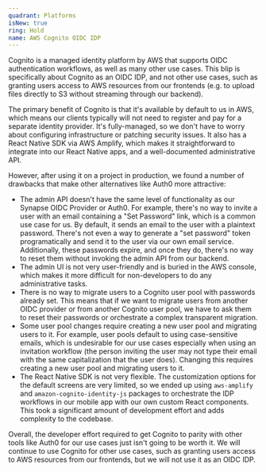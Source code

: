 ```yaml
---
quadrant: Platforms
isNew: true
ring: Hold
name: AWS Cognito OIDC IDP
---
```


Cognito is a managed identity platform by AWS that supports OIDC authentication workflows, as well as many other use cases. This blip is specifically about Cognito as an OIDC IDP, and not other use cases, such as granting users access to AWS resources from our frontends (e.g. to upload files directly to S3 without streaming through our backend).

The primary benefit of Cognito is that it's available by default to us in AWS, which means our clients typically will not need to register and pay for a separate identity provider. It's fully-managed, so we don't have to worry about configuring infrastructure or patching security issues. It also has a React Native SDK via AWS Amplify, which makes it straightforward to integrate into our React Native apps, and a well-documented administrative API.

However, after using it on a project in production, we found a number of drawbacks that make other alternatives like Auth0 more attractive:

- The admin API doesn't have the same level of functionality as our Synapse OIDC Provider or Auth0. For example, there's no way to invite a user with an email containing a "Set Password" link, which is a common use case for us. By default, it sends an email to the user with a plaintext password. There's not even a way to generate a "set password" token programatically and send it to the user via our own email service. Additionally, these passwords expire, and once they do, there's no way to reset them without invoking the admin API from our backend.
- The admin UI is not very user-friendly and is buried in the AWS console, which makes it more difficult for non-developers to do any administrative tasks.
- There is no way to migrate users to a Cognito user pool with passwords already set. This means that if we want to migrate users from another OIDC provider or from another Cognito user pool, we have to ask them to reset their passwords or orchestrate a complex transparent migration.
- Some user pool changes require creating a new user pool and migrating users to it. For example, user pools default to using case-sensitive emails, which is undesirable for our use cases especially when using an invitation workflow (the person inviting the user may not type their email with the same capitalization that the user does). Changing this requires creating a new user pool and migrating users to it.
- The React Native SDK is not very flexible. The customization options for the default screens are very limited, so we ended up using `aws-amplify` and `amazon-cognito-identity-js` packages to orchestrate the IDP workflows in our mobile app with our own custom React components. This took a significant amount of development effort and adds complexity to the codebase.

Overall, the developer effort required to get Cognito to parity with other tools like Auth0 for our use cases just isn't going to be worth it. We will continue to use Cognito for other use cases, such as granting users access to AWS resources from our frontends, but we will not use it as an OIDC IDP.